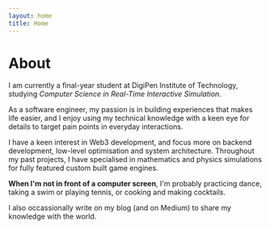 ```yaml
---
layout: home
title: Home
---
```


# About

I am currently a final-year student at DigiPen Institute of Technology, studying *Computer Science in Real-Time Interactive Simulation*.

As a software engineer, my passion is in building experiences that makes life easier, and I enjoy using my technical knowledge with a keen eye for details to target pain points in everyday interactions.

I have a keen interest in Web3 development, and focus more on backend development, low-level optimisation and system architecture. Throughout my past projects, I have specialised in mathematics and physics simulations for fully featured custom built game engines.

**When I'm not in front of a computer screen**, I'm probably practicing dance, taking a swim or playing tennis, or cooking and making cocktails.

I also occassionally write on my blog (and on Medium) to share my knowledge with the world.

<!-- This is the home page. It can be used for a short introduction. [Click here](/cv) to see the full CV, and [here](/cv.pdf) to download a print version. The theme also ships with a blog: [click here](/posts) to scroll posts from the most recent. Finally, [click here](/404) to see a page that can't be found. -->

<!-- By default, the theme only contains these few pages in order to stay lean and flexible. However, it can be easily extended to accommodate more pages, [collections](https://jekyllrb.com/docs/collections/), [categories, and tags](https://jekyllrb.com/docs/posts/#tags-and-categories). -->

<!-- Below is a list of blog posts included for illustrative purposes. Make sure to delete or modify them before deploying your website.

{% include archive.html %} -->
